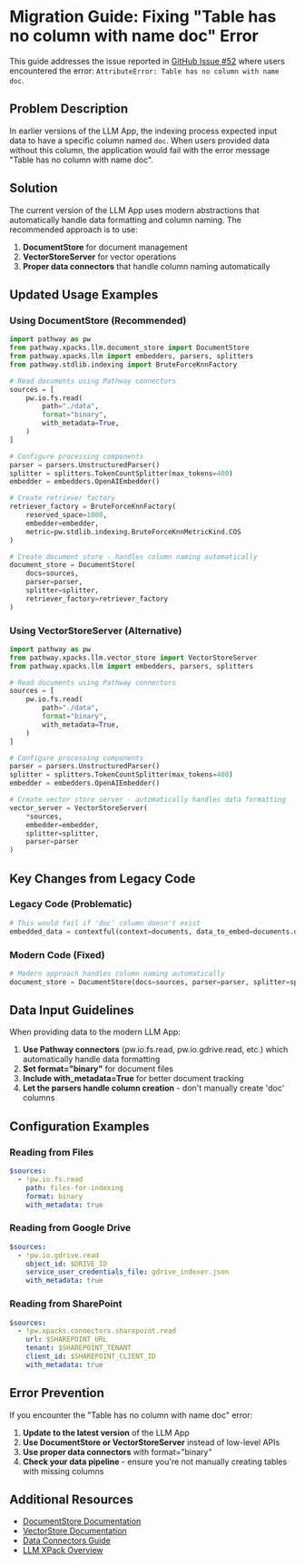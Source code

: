 # Migration Guide: Fixing "Table has no column with name doc" Error

This guide addresses the issue reported in [GitHub Issue #52](https://github.com/pathwaycom/llm-app/issues/52) where users encountered the error: `AttributeError: Table has no column with name doc`.

## Problem Description

In earlier versions of the LLM App, the indexing process expected input data to have a specific column named `doc`. When users provided data without this column, the application would fail with the error message "Table has no column with name doc".

## Solution

The current version of the LLM App uses modern abstractions that automatically handle data formatting and column naming. The recommended approach is to use:

1. **DocumentStore** for document management
2. **VectorStoreServer** for vector operations  
3. **Proper data connectors** that handle column naming automatically

## Updated Usage Examples

### Using DocumentStore (Recommended)

```python
import pathway as pw
from pathway.xpacks.llm.document_store import DocumentStore
from pathway.xpacks.llm import embedders, parsers, splitters
from pathway.stdlib.indexing import BruteForceKnnFactory

# Read documents using Pathway connectors
sources = [
    pw.io.fs.read(
        path="./data",
        format="binary",
        with_metadata=True,
    )
]

# Configure processing components
parser = parsers.UnstructuredParser()
splitter = splitters.TokenCountSplitter(max_tokens=400)
embedder = embedders.OpenAIEmbedder()

# Create retriever factory
retriever_factory = BruteForceKnnFactory(
    reserved_space=1000,
    embedder=embedder,
    metric=pw.stdlib.indexing.BruteForceKnnMetricKind.COS
)

# Create document store - handles column naming automatically
document_store = DocumentStore(
    docs=sources,
    parser=parser,
    splitter=splitter,
    retriever_factory=retriever_factory
)
```

### Using VectorStoreServer (Alternative)

```python
import pathway as pw
from pathway.xpacks.llm.vector_store import VectorStoreServer
from pathway.xpacks.llm import embedders, parsers, splitters

# Read documents using Pathway connectors
sources = [
    pw.io.fs.read(
        path="./data",
        format="binary",
        with_metadata=True,
    )
]

# Configure processing components
parser = parsers.UnstructuredParser()
splitter = splitters.TokenCountSplitter(max_tokens=400)
embedder = embedders.OpenAIEmbedder()

# Create vector store server - automatically handles data formatting
vector_server = VectorStoreServer(
    *sources,
    embedder=embedder,
    splitter=splitter,
    parser=parser
)
```

## Key Changes from Legacy Code

### Legacy Code (Problematic)

```python
# This would fail if 'doc' column doesn't exist
embedded_data = contextful(context=documents, data_to_embed=documents.doc)
```

### Modern Code (Fixed)

```python
# Modern approach handles column naming automatically
document_store = DocumentStore(docs=sources, parser=parser, splitter=splitter, retriever_factory=retriever_factory)
```

## Data Input Guidelines

When providing data to the modern LLM App:

1. **Use Pathway connectors** (pw.io.fs.read, pw.io.gdrive.read, etc.) which automatically handle data formatting
2. **Set format="binary"** for document files
3. **Include with_metadata=True** for better document tracking
4. **Let the parsers handle column creation** - don't manually create 'doc' columns

## Configuration Examples

### Reading from Files

```yaml
$sources:
  - !pw.io.fs.read
    path: files-for-indexing
    format: binary
    with_metadata: true
```

### Reading from Google Drive

```yaml
$sources:
  - !pw.io.gdrive.read
    object_id: $DRIVE_ID
    service_user_credentials_file: gdrive_indexer.json
    with_metadata: true
```

### Reading from SharePoint

```yaml
$sources:
  - !pw.xpacks.connectors.sharepoint.read 
    url: $SHAREPOINT_URL
    tenant: $SHAREPOINT_TENANT
    client_id: $SHAREPOINT_CLIENT_ID
    with_metadata: true
```

## Error Prevention

If you encounter the "Table has no column with name doc" error:

1. **Update to the latest version** of the LLM App
2. **Use DocumentStore or VectorStoreServer** instead of low-level APIs
3. **Use proper data connectors** with format="binary"
4. **Check your data pipeline** - ensure you're not manually creating tables with missing columns

## Additional Resources

- [DocumentStore Documentation](https://pathway.com/developers/api-docs/pathway-xpacks-llm/document_store)
- [VectorStore Documentation](https://pathway.com/developers/api-docs/pathway-xpacks-llm/vectorstore)
- [Data Connectors Guide](https://pathway.com/developers/user-guide/connect/pathway-connectors)
- [LLM XPack Overview](https://pathway.com/developers/user-guide/llm-xpack/overview)